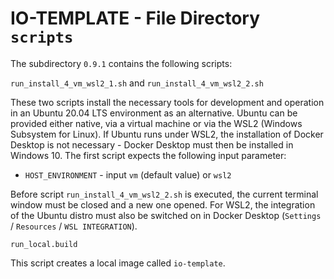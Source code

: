 # IO-TEMPLATE - File Directory **`scripts`**

The subdirectory `0.9.1` contains the following scripts:

`run_install_4_vm_wsl2_1.sh` and
`run_install_4_vm_wsl2_2.sh`

These two scripts install the necessary tools for development and operation in an Ubuntu 20.04 LTS environment as an alternative.
Ubuntu can be provided either native, via a virtual machine or via the WSL2 (Windows Subsystem for Linux).
If Ubuntu runs under WSL2, the installation of Docker Desktop is not necessary - Docker Desktop must then be installed in Windows 10.
The first script expects the following input parameter:

- `HOST_ENVIRONMENT` - input `vm` (default value) or `wsl2`

Before script `run_install_4_vm_wsl2_2.sh` is executed, the current terminal window must be closed and a new one opened.
For WSL2, the integration of the Ubuntu distro must also be switched on in Docker Desktop (`Settings` / `Resources` / `WSL INTEGRATION`).  

`run_local.build`

This script creates a local image called `io-template`. 
